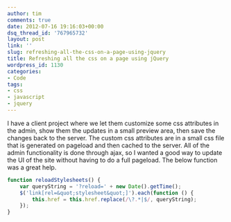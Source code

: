 ```yaml
---
author: tim
comments: true
date: 2012-07-16 19:16:03+00:00
dsq_thread_id: '767965732'
layout: post
link: ''
slug: refreshing-all-the-css-on-a-page-using-jquery
title: Refreshing all the css on a page using jQuery
wordpress_id: 1130
categories:
- Code
tags:
- css
- javascript
- jquery
---
```


I have a client project where we let them customize some css attributes in the
admin, show them the updates in a small preview area, then save the changes
back to the server. The custom css attributes are in a small css file that is
generated on pageload and then cached to the server. All of the admin
functionality is done through ajax, so I wanted a good way to update the UI of
the site without having to do a full pageload. The below function was a great
help.

```javascript
function reloadStylesheets() {
    var queryString = '?reload=' + new Date().getTime();
    $('link[rel=&quot;stylesheet&quot;]').each(function () {
        this.href = this.href.replace(/\?.*|$/, queryString);
    });
}
```